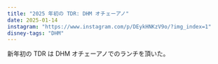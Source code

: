 ```yaml
---
title: "2025 年初の TDR: DHM オチェーアノ"
date: 2025-01-14
instagram: "https://www.instagram.com/p/DEykHNKzV9o/?img_index=1"
disney-tags: "DHM"
---
```


新年初の TDR は DHM オチェーアノでのランチを頂いた。 